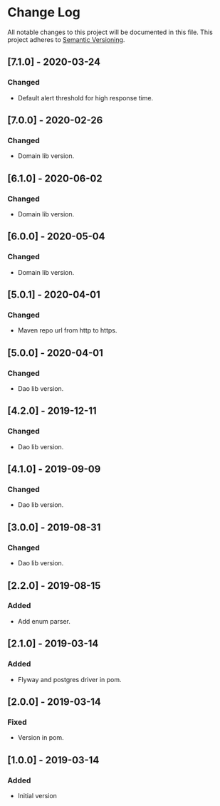 # Change Log
All notable changes to this project will be documented in this file.
This project adheres to [Semantic Versioning](http://semver.org/).

## [7.1.0] - 2020-03-24
### Changed
- Default alert threshold for high response time.

## [7.0.0] - 2020-02-26
### Changed
- Domain lib version.

## [6.1.0] - 2020-06-02
### Changed
- Domain lib version.

## [6.0.0] - 2020-05-04
### Changed
- Domain lib version.

## [5.0.1] - 2020-04-01
### Changed
- Maven repo url from http to https.

## [5.0.0] - 2020-04-01
### Changed
- Dao lib version.

## [4.2.0] - 2019-12-11
### Changed
- Dao lib version.

## [4.1.0] - 2019-09-09
### Changed
- Dao lib version.

## [3.0.0] - 2019-08-31
### Changed
- Dao lib version.

## [2.2.0] - 2019-08-15
### Added 
- Add enum parser.

## [2.1.0] - 2019-03-14
### Added 
- Flyway and postgres driver in pom.

## [2.0.0] - 2019-03-14
### Fixed
- Version in pom.

## [1.0.0] - 2019-03-14
### Added
- Initial version
